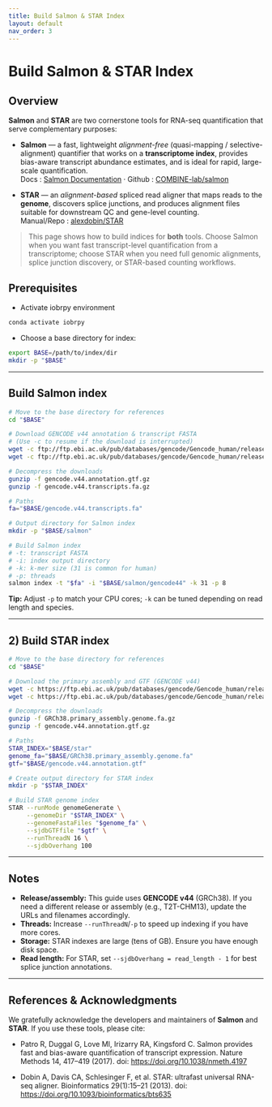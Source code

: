 ```yaml
---
title: Build Salmon & STAR Index
layout: default
nav_order: 3
---
```


# **Build Salmon & STAR Index**

## Overview

**Salmon** and **STAR** are two cornerstone tools for RNA-seq quantification that serve complementary purposes:

- **Salmon** — a fast, lightweight *alignment-free* (quasi-mapping / selective-alignment) quantifier that works on a **transcriptome index**, provides bias-aware transcript abundance estimates, and is ideal for rapid, large-scale quantification.  
  Docs : [Salmon Documentation](https://salmon.readthedocs.io/) · Github : [COMBINE-lab/salmon](https://github.com/COMBINE-lab/salmon)

- **STAR** — an *alignment-based* spliced read aligner that maps reads to the **genome**, discovers splice junctions, and produces alignment files suitable for downstream QC and gene-level counting.  
  Manual/Repo : [alexdobin/STAR](https://github.com/alexdobin/STAR)

> This page shows how to build indices for **both** tools. Choose Salmon when you want fast transcript-level quantification from a transcriptome; choose STAR when you need full genomic alignments, splice junction discovery, or STAR-based counting workflows.

## Prerequisites

- Activate iobrpy environment
```bash
conda activate iobrpy
```

- Choose a base directory for index:
```bash
export BASE=/path/to/index/dir
mkdir -p "$BASE"
```

---

## Build Salmon index

```bash
# Move to the base directory for references
cd "$BASE"

# Download GENCODE v44 annotation & transcript FASTA
# (Use -c to resume if the download is interrupted)
wget -c ftp://ftp.ebi.ac.uk/pub/databases/gencode/Gencode_human/release_44/gencode.v44.annotation.gtf.gz
wget -c ftp://ftp.ebi.ac.uk/pub/databases/gencode/Gencode_human/release_44/gencode.v44.transcripts.fa.gz

# Decompress the downloads
gunzip -f gencode.v44.annotation.gtf.gz
gunzip -f gencode.v44.transcripts.fa.gz

# Paths
fa="$BASE/gencode.v44.transcripts.fa"

# Output directory for Salmon index
mkdir -p "$BASE/salmon"

# Build Salmon index
# -t: transcript FASTA
# -i: index output directory
# -k: k-mer size (31 is common for human)
# -p: threads
salmon index -t "$fa" -i "$BASE/salmon/gencode44" -k 31 -p 8
```

**Tip:** Adjust `-p` to match your CPU cores; `-k` can be tuned depending on read length and species.

---

## 2) Build STAR index

```bash
# Move to the base directory for references
cd "$BASE"

# Download the primary assembly and GTF (GENCODE v44)
wget -c https://ftp.ebi.ac.uk/pub/databases/gencode/Gencode_human/release_44/GRCh38.primary_assembly.genome.fa.gz
wget -c https://ftp.ebi.ac.uk/pub/databases/gencode/Gencode_human/release_44/gencode.v44.annotation.gtf.gz

# Decompress the downloads
gunzip -f GRCh38.primary_assembly.genome.fa.gz
gunzip -f gencode.v44.annotation.gtf.gz

# Paths
STAR_INDEX="$BASE/star"
genome_fa="$BASE/GRCh38.primary_assembly.genome.fa"
gtf="$BASE/gencode.v44.annotation.gtf"

# Create output directory for STAR index
mkdir -p "$STAR_INDEX"

# Build STAR genome index
STAR --runMode genomeGenerate \
     --genomeDir "$STAR_INDEX" \
     --genomeFastaFiles "$genome_fa" \
     --sjdbGTFfile "$gtf" \
     --runThreadN 16 \
     --sjdbOverhang 100
```

---

## Notes

- **Release/assembly:** This guide uses **GENCODE v44** (GRCh38). If you need a different release or assembly (e.g., T2T-CHM13), update the URLs and filenames accordingly.
- **Threads:** Increase `--runThreadN`/`-p` to speed up indexing if you have more cores.
- **Storage:** STAR indexes are large (tens of GB). Ensure you have enough disk space.
- **Read length:** For STAR, set `--sjdbOverhang = read_length - 1` for best splice junction annotations.

---

## References & Acknowledgments

We gratefully acknowledge the developers and maintainers of **Salmon** and **STAR**. If you use these tools, please cite:

- Patro R, Duggal G, Love MI, Irizarry RA, Kingsford C. Salmon provides fast and bias-aware quantification of transcript expression. Nature Methods 14, 417–419 (2017). doi: https://doi.org/10.1038/nmeth.4197

- Dobin A, Davis CA, Schlesinger F, et al. STAR: ultrafast universal RNA-seq aligner. Bioinformatics 29(1):15–21 (2013). doi: https://doi.org/10.1093/bioinformatics/bts635